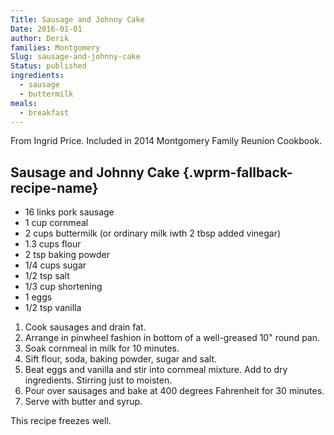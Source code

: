```yaml
---
Title: Sausage and Johnny Cake
Date: 2016-01-01
author: Derik
families: Montgomery
Slug: sausage-and-johnny-cake
Status: published
ingredients:
  - sausage
  - buttermilk
meals:
  - breakfast
---
```


From Ingrid Price. Included in 2014 Montgomery Family Reunion Cookbook. <!--WPRM Recipe 208-->

<div class="wprm-fallback-recipe">

Sausage and Johnny Cake {.wprm-fallback-recipe-name}
-----------------------

<div class="wprm-fallback-recipe-ingredients">

-   16 links pork sausage
-   1 cup cornmeal
-   2 cups buttermilk (or ordinary milk iwth 2 tbsp added vinegar)
-   1.3 cups flour
-   2 tsp baking powder
-   1/4 cups sugar
-   1/2 tsp salt
-   1/3 cup shortening
-   1 eggs
-   1/2 tsp vanilla

</div>

<div class="wprm-fallback-recipe-instructions">

1.  Cook sausages and drain fat.
2.  Arrange in pinwheel fashion in bottom of a well-greased 10" round pan.
3.  Soak cornmeal in milk for 10 minutes.
4.  Sift flour, soda, baking powder, sugar and salt.
5.  Beat eggs and vanilla and stir into cornmeal mixture. Add to dry ingredients. Stirring just to moisten.
6.  Pour over sausages and bake at 400 degrees Fahrenheit for 30 minutes.
7.  Serve with butter and syrup.

</div>

<div class="wprm-fallback-recipe-notes">

This recipe freezes well.

</div>

</div>

<!--End WPRM Recipe-->
